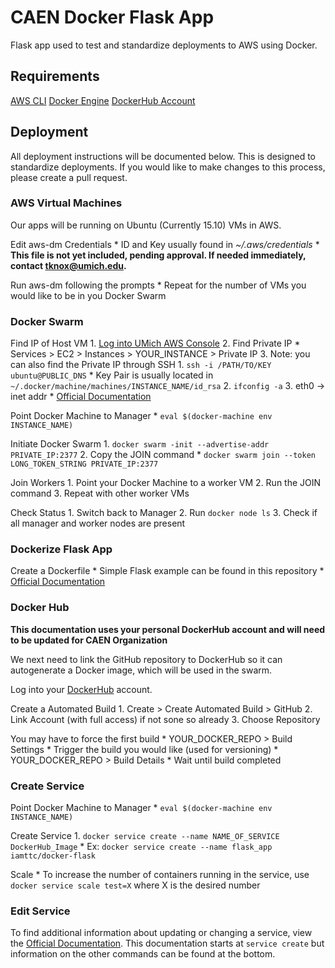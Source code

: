 # CAEN Docker Flask App

Flask app used to test and standardize deployments to AWS using Docker.


## Requirements

[AWS CLI](https://aws.amazon.com/cli/)
[Docker Engine](https://docs.docker.com/engine/installation/)
[DockerHub Account](https://hub.docker.com/)


## Deployment

All deployment instructions will be documented below. This is designed to
standardize deployments. If you would like to make changes to this process,
please create a pull request.


### AWS Virtual Machines

Our apps will be running on Ubuntu (Currently 15.10) VMs in AWS.

Edit aws-dm Credentials
	* ID and Key usually found in *~/.aws/credentials*
	* __This file is not yet included, pending approval. If needed
	immediately, contact tknox@umich.edu.__

Run aws-dm following the prompts
	* Repeat for the number of VMs you would like to be in you Docker Swarm


### Docker Swarm

Find IP of Host VM
	1. [Log into UMich AWS Console](https://michigan-engineering.signin.aws.amazon.com/console)
	2. Find Private IP
		* Services > EC2 > Instances > YOUR_INSTANCE > Private IP
	3. Note: you can also find the Private IP through SSH
		1. `ssh -i /PATH/TO/KEY ubuntu@PUBLIC_DNS`
			* Key Pair is usually located in `~/.docker/machine/machines/INSTANCE_NAME/id_rsa`
		2. `ifconfig -a`
		3. eth0 -> inet addr
		* [Official Documentation](http://docs.aws.amazon.com/AWSEC2/latest/UserGuide/AccessingInstancesLinux.html)

Point Docker Machine to Manager
	* `eval $(docker-machine env INSTANCE_NAME)`

Initiate Docker Swarm
	1. `docker swarm -init --advertise-addr PRIVATE_IP:2377`
	2. Copy the JOIN command
		* `docker swarm join --token LONG_TOKEN_STRING PRIVATE_IP:2377`

Join Workers
	1. Point your Docker Machine to a worker VM
	2. Run the JOIN command
	3. Repeat with other worker VMs

Check Status
	1. Switch back to Manager
	2. Run `docker node ls`
	3. Check if all manager and worker nodes are present


### Dockerize Flask App

Create a Dockerfile
	* Simple Flask example can be found in this repository
	* [Official Documentation](https://docs.docker.com/engine/reference/builder/)


### Docker Hub

__This documentation uses your personal DockerHub account and will need to be updated
for CAEN Organization__

We next need to link the GitHub repository to DockerHub so it can autogenerate
a Docker image, which will be used in the swarm.

Log into your [DockerHub](https://hub.docker.com/) account.

Create a Automated Build
	1. Create > Create Automated Build > GitHub
	2. Link Account (with full access) if not sone so already
	3. Choose Repository

You may have to force the first build
	* YOUR_DOCKER_REPO > Build Settings
	* Trigger the build you would like (used for versioning)
	* YOUR_DOCKER_REPO > Build Details
	* Wait until build completed


### Create Service

Point Docker Machine to Manager
	* `eval $(docker-machine env INSTANCE_NAME)`

Create Service
	1. `docker service create --name NAME_OF_SERVICE DockerHub_Image`
		* Ex: `docker service create --name flask_app iamttc/docker-flask`

Scale
	* To increase the number of containers running in the service, use
	`docker service scale test=X` where X is the desired number


### Edit Service

To find additional information about updating or changing a service, view
the [Official Documentation](https://docs.docker.com/engine/reference/commandline/service_create/).
This documentation starts at `service create` but information on the other commands
can be found at the bottom.
